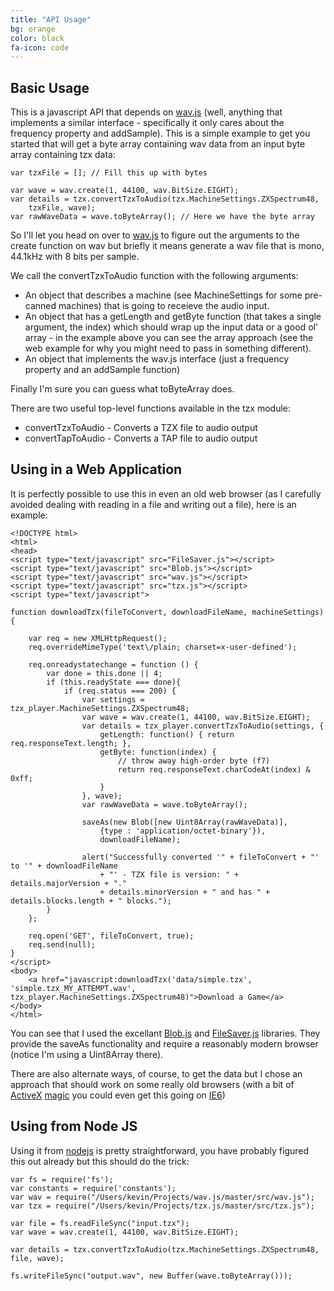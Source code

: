 ```yaml
---
title: "API Usage"
bg: orange
color: black
fa-icon: code
---
```


## Basic Usage

This is a javascript API that depends on [wav.js](http://kmp1.github.io/wav.js/) (well, anything that implements a similar interface - specifically it only cares about the frequency property and addSample).  This is a simple example to get you started that will get a byte array containing wav data from an input byte array containing tzx data:

	var tzxFile = []; // Fill this up with bytes

	var wave = wav.create(1, 44100, wav.BitSize.EIGHT);
	var details = tzx.convertTzxToAudio(tzx.MachineSettings.ZXSpectrum48,
		tzxFile, wave);
	var rawWaveData = wave.toByteArray(); // Here we have the byte array

So I'll let you head on over to [wav.js](http://kmp1.github.io/wav.js/) to figure out the arguments to the create function on wav but briefly it means generate a wav file that is mono, 44.1kHz with 8 bits per sample.

We call the convertTzxToAudio function with the following arguments:

- An object that describes a machine (see MachineSettings for some pre-canned machines) that is going to receieve the audio input.
- An object that has a getLength and getByte function (that takes a single argument, the index) which should wrap up the input data or a good ol' array - in the example above you can see the array approach (see the web example for why you might need to pass in something different).
- An object that implements the wav.js interface (just a frequency property and an addSample function)

Finally I'm sure you can guess what toByteArray does.

There are two useful top-level functions available in the tzx module:

- convertTzxToAudio - Converts a TZX file to audio output
- convertTapToAudio - Converts a TAP file to audio output

## Using in a Web Application

It is perfectly possible to use this in even an old web browser (as I carefully avoided dealing with reading in a file and writing out a file), here is an example:

	<!DOCTYPE html>
	<html>
	<head>
	<script type="text/javascript" src="FileSaver.js"></script>
	<script type="text/javascript" src="Blob.js"></script>
	<script type="text/javascript" src="wav.js"></script>
	<script type="text/javascript" src="tzx.js"></script>
	<script type="text/javascript">

	function downloadTzx(fileToConvert, downloadFileName, machineSettings) {

	    var req = new XMLHttpRequest();
	    req.overrideMimeType('text\/plain; charset=x-user-defined');

	    req.onreadystatechange = function () {
	        var done = this.done || 4;
	        if (this.readyState === done){
	            if (req.status === 200) {
	            	var settings = tzx_player.MachineSettings.ZXSpectrum48;
	                var wave = wav.create(1, 44100, wav.BitSize.EIGHT);
	                var details = tzx_player.convertTzxToAudio(settings, {
	                    getLength: function() { return req.responseText.length; },
	                    getByte: function(index) {
	                        // throw away high-order byte (f7)
	                        return req.responseText.charCodeAt(index) & 0xff;
	                    }
	                }, wave);
	                var rawWaveData = wave.toByteArray();

	                saveAs(new Blob([new Uint8Array(rawWaveData)],
	                    {type : 'application/octet-binary'}),
	                    downloadFileName);

	                alert("Successfully converted '" + fileToConvert + "' to '" + downloadFileName
	                    + "' - TZX file is version: " + details.majorVersion + "."
	                    + details.minorVersion + " and has " + details.blocks.length + " blocks.");
	        }
	    };

	    req.open('GET', fileToConvert, true);
	    req.send(null);
	}
	</script>
	<body>
	    <a href="javascript:downloadTzx('data/simple.tzx', 'simple.tzx_MY_ATTEMPT.wav', tzx_player.MachineSettings.ZXSpectrum48)">Download a Game</a>
	</body>
	</html>

You can see that I used the excellant [Blob.js](https://github.com/eligrey/Blob.js) and [FileSaver.js](https://github.com/eligrey/FileSaver.js) libraries.  They provide the saveAs functionality and require a reasonably modern browser (notice I'm using a Uint8Array there).

There are also alternate ways, of course, to get the data but I chose an approach that should work on some really old browsers (with a bit of [ActiveX](http://en.wikipedia.org/wiki/ActiveX) [magic](http://www.w3schools.com/ajax/ajax_xmlhttprequest_create.asp) you could even get this going on [IE6](http://en.wikipedia.org/wiki/Internet_Explorer_6))

## Using from Node JS

Using it from [nodejs](http://nodejs.org/) is pretty straightforward, you have probably figured this out already but this should do the trick:

	var fs = require('fs');
	var constants = require('constants');
	var wav = require("/Users/kevin/Projects/wav.js/master/src/wav.js");
	var tzx = require("/Users/kevin/Projects/tzx.js/master/src/tzx.js");

	var file = fs.readFileSync("input.tzx");
	var wave = wav.create(1, 44100, wav.BitSize.EIGHT);

	var details = tzx.convertTzxToAudio(tzx.MachineSettings.ZXSpectrum48, file, wave);

	fs.writeFileSync("output.wav", new Buffer(wave.toByteArray()));



